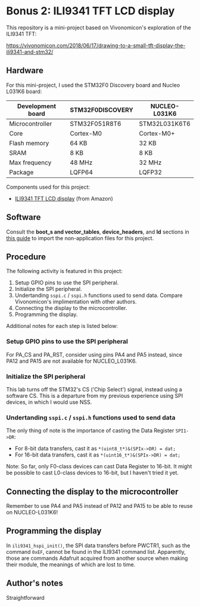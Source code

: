 # Bonus 2: ILI9341 TFT LCD display
This repository is a mini-project based on Vivonomicon's exploration of the ILI9341 TFT:

https://vivonomicon.com/2018/06/17/drawing-to-a-small-tft-display-the-ili9341-and-stm32/

## Hardware
For this mini-project, I used the STM32F0 Discovery board and Nucleo L031K6 board:

Development board | STM32F0DISCOVERY | NUCLEO-L031K6
------------------|------------------|---------------
Microcontroller   | STM32F051R8T6    | STM32L031K6T6
Core              | Cortex-M0        | Cortex-M0+
Flash memory      | 64 KB            | 32 KB
SRAM              | 8 KB             | 8 KB
Max frequency     | 48 MHz           | 32 MHz
Package           | LQFP64           | LQFP32

Components used for this project:
* [ILI9341 TFT LCD display](https://www.amazon.com/gp/product/B073R7BH1B/ref=ppx_yo_dt_b_search_asin_title?ie=UTF8&psc=1) (from Amazon)

## Software
Consult the **boot_s and vector_tables**, **device_headers**, and **ld** sections in [this guide](../../docs/import-files.md) to import the non-application files for this project.

## Procedure
The following activity is featured in this project:
1. Setup GPIO pins to use the SPI peripheral.
2. Initialize the SPI peripheral.
3. Undertanding `sspi.c` / `sspi.h` functions used to send data. Compare Vivonomicon's implimentation with other authors.
4. Connecting the display to the microcontroller.
5. Programming the display.

Additional notes for each step is listed below:

### Setup GPIO pins to use the SPI peripheral
For PA_CS and PA_RST, consider using pins PA4 and PA5 instead, since PA12 and PA15 are not available for NUCLEO_L031K6.

### Initialize the SPI peripheral
This lab turns off the STM32's CS ('Chip Select') signal, instead using a software CS. This is a departure from my previous experience using SPI devices, in which I would use NSS.

### Undertanding `sspi.c` / `sspi.h` functions used to send data
The only thing of note is the importance of casting the Data Register `SPI1->DR`:
* For 8-bit data transfers, cast it as `*(uint8_t*)&(SPIx->DR) = dat;`
* For 16-bit data transfers, cast it as `*(uint16_t*)&(SPIx->DR) = dat;`

Note: So far, only F0-class devices can cast Data Register to 16-bit. It might be possible to cast L0-class devices to 16-bit, but I haven't tried it yet.

## Connecting the display to the microcontroller
Remember to use PA4 and PA5 instead of PA12 and PA15 to be able to reuse on NUCLEO-L031K6!

## Programming the display
In `ili9341_hspi_init()`, the SPI data transfers before PWCTR1, such as the command `0xEF`, cannot be found in the ILI9341 command list. Apparently, those are commands Adafruit acquired from another source when making their module, the meanings of which are lost to time.

## Author's notes 
Straightforward
